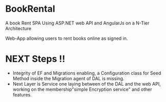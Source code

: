 # BookRental
A book Rent SPA Using ASP.NET web API and AngularJs on a N-Tier Architecture

Web-App allowing users to rent books online as signed in.

# NEXT Steps !!
  * Integrity of EF and Migrations enabling, a Configuration class for Seed Method inside the Migration agent of DAL is missing.
  * Next Layer is Service one laying between of the DAL and the web API, working on the membership"simple Encryption service" and other features.
